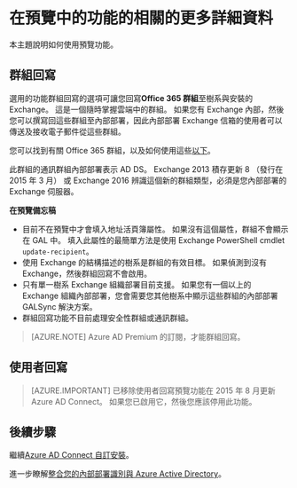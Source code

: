 <properties
   pageTitle="Azure AD Connect︰ 功能在預覽中 |Microsoft Azure"
   description="本主題說明中的 Azure AD Connect [預覽] 中的其他詳細資料功能。"
   services="active-directory"
   documentationCenter=""
   authors="andkjell"
   manager="femila"
   editor=""/>

<tags
   ms.service="active-directory"  
   ms.workload="identity"
   ms.tgt_pltfrm="na"
   ms.devlang="na"
   ms.topic="article"
   ms.date="06/27/2016"
   ms.author="billmath"/>

# <a name="more-details-about-features-in-preview"></a>在預覽中的功能的相關的更多詳細資料
本主題說明如何使用預覽功能。

## <a name="group-writeback"></a>群組回寫
選用的功能群組回寫的選項可讓您回寫**Office 365 群組**至樹系與安裝的 Exchange。 這是一個隨時掌握雲端中的群組。 如果您有 Exchange 內部，然後您可以撰寫回這些群組至內部部署，因此內部部署 Exchange 信箱的使用者可以傳送及接收電子郵件從這些群組。

您可以找到有關 Office 365 群組，以及如何使用這些[以下](http://aka.ms/O365g)。

此群組的通訊群組內部部署表示 AD DS。 Exchange 2013 積存更新 8 （發行在 2015 年 3 月） 或 Exchange 2016 辨識這個新的群組類型，必須是您內部部署的 Exchange 伺服器。

**在預覽備忘稿**

- 目前不在預覽中才會填入地址活頁簿屬性。 如果沒有這個屬性，群組不會顯示在 GAL 中。 填入此屬性的最簡單方法是使用 Exchange PowerShell cmdlet `update-recipient`。
- 使用 Exchange 的結構描述的樹系是群組的有效目標。 如果偵測到沒有 Exchange，然後群組回寫不會啟用。
- 只有單一樹系 Exchange 組織部署目前支援。 如果您有一個以上的 Exchange 組織內部部署，您會需要您其他樹系中顯示這些群組的內部部署 GALSync 解決方案。
- 群組回寫功能不目前處理安全性群組或通訊群組。

>[AZURE.NOTE] Azure AD Premium 的訂閱，才能群組回寫。

## <a name="user-writeback"></a>使用者回寫
> [AZURE.IMPORTANT] 已移除使用者回寫預覽功能在 2015 年 8 月更新 Azure AD Connect。 如果您已啟用它，然後您應該停用此功能。

## <a name="next-steps"></a>後續步驟
繼續[Azure AD Connect 自訂安裝](./connect/active-directory-aadconnect-get-started-custom.md)。

進一步瞭解[整合您的內部部署識別與 Azure Active Directory](active-directory-aadconnect.md)。
